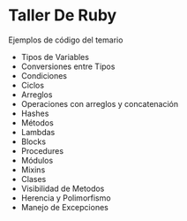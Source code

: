 # Taller De Ruby

Ejemplos de código del temario


- Tipos de Variables
- Conversiones entre Tipos
- Condiciones
- Ciclos
- Arreglos
- Operaciones con arreglos y concatenación
- Hashes
- Métodos
- Lambdas
- Blocks
- Procedures
- Módulos
- Mixins
- Clases
- Visibilidad de Metodos
- Herencia y Polimorfismo
- Manejo de Excepciones
